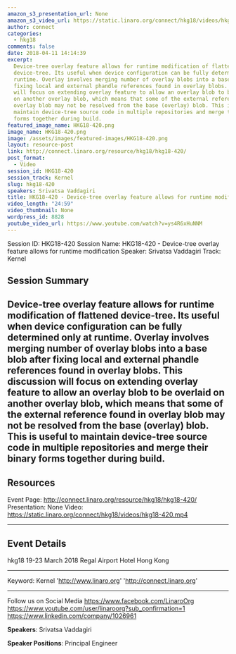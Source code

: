 ```yaml
---
amazon_s3_presentation_url: None
amazon_s3_video_url: https://static.linaro.org/connect/hkg18/videos/hkg18-420.mp4
author: connect
categories:
  - hkg18
comments: false
date: 2018-04-11 14:14:39
excerpt:
  Device-tree overlay feature allows for runtime modification of flattened
  device-tree. Its useful when device configuration can be fully determined only at
  runtime. Overlay involves merging number of overlay blobs into a base blob after
  fixing local and external phandle references found in overlay blobs. This discussion
  will focus on extending overlay feature to allow an overlay blob to be overlaid
  on another overlay blob, which means that some of the external reference found in
  overlay blob may not be resolved from the base (overlay) blob. This is useful to
  maintain device-tree source code in multiple repositories and merge their binary
  forms together during build.
featured_image_name: HKG18-420.png
image_name: HKG18-420.png
image: /assets/images/featured-images/HKG18-420.png
layout: resource-post
link: http://connect.linaro.org/resource/hkg18/hkg18-420/
post_format:
  - Video
session_id: HKG18-420
session_track: Kernel
slug: hkg18-420
speakers: Srivatsa Vaddagiri
title: HKG18-420 - Device-tree overlay feature allows for runtime modification
video_length: "24:59"
video_thumbnail: None
wordpress_id: 8828
youtube_video_url: https://www.youtube.com/watch?v=ys4R6xHuNNM
---
```


Session ID: HKG18-420
Session Name: HKG18-420 - Device-tree overlay feature allows for runtime modification
Speaker: Srivatsa Vaddagiri
Track: Kernel

## Session Summary

## Device-tree overlay feature allows for runtime modification of flattened device-tree. Its useful when device configuration can be fully determined only at runtime. Overlay involves merging number of overlay blobs into a base blob after fixing local and external phandle references found in overlay blobs. This discussion will focus on extending overlay feature to allow an overlay blob to be overlaid on another overlay blob, which means that some of the external reference found in overlay blob may not be resolved from the base (overlay) blob. This is useful to maintain device-tree source code in multiple repositories and merge their binary forms together during build.

## Resources

Event Page: http://connect.linaro.org/resource/hkg18/hkg18-420/
Presentation: None
Video: https://static.linaro.org/connect/hkg18/videos/hkg18-420.mp4

---

## Event Details

hkg18
19-23 March 2018
Regal Airport Hotel Hong Kong

---

Keyword: Kernel
'http://www.linaro.org'
'http://connect.linaro.org'

---

Follow us on Social Media
https://www.facebook.com/LinaroOrg
https://www.youtube.com/user/linaroorg?sub_confirmation=1
https://www.linkedin.com/company/1026961

**Speakers**: Srivatsa Vaddagiri

**Speaker Positions**: Principal Engineer
